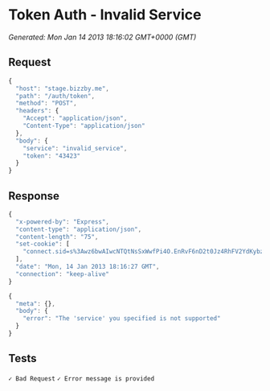 # Token Auth - Invalid Service

*Generated: Mon Jan 14 2013 18:16:02 GMT+0000 (GMT)*
## Request
```javascript
{
  "host": "stage.bizzby.me",
  "path": "/auth/token",
  "method": "POST",
  "headers": {
    "Accept": "application/json",
    "Content-Type": "application/json"
  },
  "body": {
    "service": "invalid_service",
    "token": "43423"
  }
}
```

## Response
```javascript
{
  "x-powered-by": "Express",
  "content-type": "application/json",
  "content-length": "75",
  "set-cookie": [
    "connect.sid=s%3Awz6bwAIwcNTQtNsSxWwfPi4O.EnRvF6nD2t0Jz4RhFV2YdKybz3oODHuBmLs4GAmkpIM; Path=/"
  ],
  "date": "Mon, 14 Jan 2013 18:16:27 GMT",
  "connection": "keep-alive"
}
```
```javascript
{
  "meta": {},
  "body": {
    "error": "The 'service' you specified is not supported"
  }
}
```

## Tests

```✓ Bad Request```
```✓ Error message is provided```
